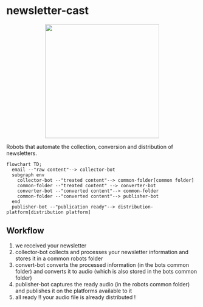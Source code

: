 # newsletter-cast

<p align="center">
  <img src="https://th.bing.com/th/id/OIG.8QhfSIM00SYnnIOIIfZf?pid=ImgGn" width=300 heigth=300 />
</p>

Robots that automate the collection, conversion and distribution of newsletters.

```mermaid
flowchart TD;
  email --"raw content"--> collector-bot
  subgraph env
    collector-bot --"treated content"--> common-folder[common folder]
    common-folder --"treated content" --> converter-bot
    converter-bot --"converted content"--> common-folder
    common-folder --"converted content"--> publisher-bot
  end
  publisher-bot --"publication ready"--> distribution-platform[distribution platform]
```

## Workflow
  1. we received your newsletter
  2. collector-bot collects and processes your newsletter information and stores it in a common robots folder
  3. convert-bot converts the processed information (in the bots common folder) and converts it to audio (which is also stored in the bots common folder)
  4. publisher-bot captures the ready audio (in the robots common folder) and publishes it on the platforms available to it
  5. all ready !! your audio file is already distributed !

